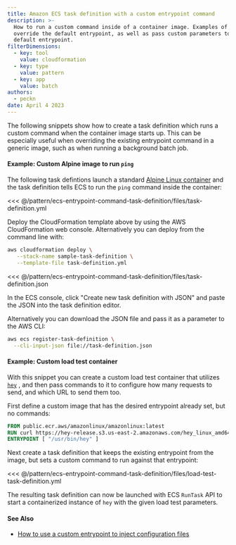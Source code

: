 ```yaml
---
title: Amazon ECS task definition with a custom entrypoint command
description: >-
  How to run a custom command inside of a container image. Examples of how to
  override the default entrypoint, as well as pass custom parameters to the
  default entrypoint.
filterDimensions:
  - key: tool
    value: cloudformation
  - key: type
    value: pattern
  - key: app
    value: batch
authors:
  - peckn
date: April 4 2023
---
```


The following snippets show how to create a task definition which runs a custom command when the container image starts up. This can be especially useful when overriding the existing entrypoint command in a generic image, such as when running a background batch job.

#### Example: Custom Alpine image to run `ping`

The following task defintions launch a standard [Alpine Linux container](https://gallery.ecr.aws/docker/library/alpine) and the task definition tells ECS to run the `ping` command inside the container:

<tabs>

<tab label='AWS CloudFormation'>

<<< @/pattern/ecs-entrypoint-command-task-definition/files/task-definition.yml

Deploy the CloudFormation template above by using the AWS CloudFormation web console.
Alternatively you can deploy from the command line with:

```sh
aws cloudformation deploy \
   --stack-name sample-task-definition \
   --template-file task-definition.yml
```

</tab>

<tab label='Raw JSON'>

<<< @/pattern/ecs-entrypoint-command-task-definition/files/task-definition.json

In the ECS console, click "Create new task definition with JSON" and paste the
JSON into the task definition editor.

Alternatively you can download the JSON file and pass it as a parameter to the AWS CLI:

```sh
aws ecs register-task-definition \
  --cli-input-json file://task-definition.json
```

</tab>

</tabs>

#### Example: Custom load test container

With this snippet you can create a custom load test container that utilizes [`hey`](https://github.com/rakyll/hey) , and then pass commands
to it to configure how many requests to send, and which URL to send them too.

First define a custom image that has the desired entrypoint already set, but no
commands:

```Dockerfile
FROM public.ecr.aws/amazonlinux/amazonlinux:latest
RUN curl https://hey-release.s3.us-east-2.amazonaws.com/hey_linux_amd64 -o /usr/bin/hey && chmod +x /usr/bin/hey
ENTRYPOINT [ "/usr/bin/hey" ]
```

Next create a task definition that keeps the existing entrypoint from the image, but sets a custom command to run against that entrypoint:

<<< @/pattern/ecs-entrypoint-command-task-definition/files/load-test-task-definition.yml

The resulting task definition can now be launched with ECS `RunTask` API to start a containerized instance of `hey` with the given load test parameters.

#### See Also

- [How to use a custom entrypoint to inject configuration files](/inject-config-files-ecs-task-definition)
